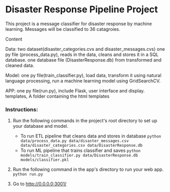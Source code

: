 # Disaster Response Pipeline Project
This project is a message classifier for disaster response by machine learning. Messages will be classified to 36 catagroies.

Content

Data:
two dataset(disaster_categories.cvs and disaster_messages.cvs)
one py file (process_data.py), reads in the data, cleans and stores it in a SQL database.
one database file (DisasterResponse.db) from transformed and cleaned data.

Model:
one py file(train_classifier.py), load data, transform it using natural language processing, run a machine learning model using GridSearchCV.

APP:
one py file(run.py), include Flask, user interface and display.
templates, A folder containing the html templates

### Instructions:
1. Run the following commands in the project's root directory to set up your database and model.

    - To run ETL pipeline that cleans data and stores in database
        `python data/process_data.py data/disaster_messages.csv data/disaster_categories.csv data/DisasterResponse.db`
    - To run ML pipeline that trains classifier and saves
        `python models/train_classifier.py data/DisasterResponse.db models/classifier.pkl`

2. Run the following command in the app's directory to run your web app.
    `python run.py`

3. Go to http://0.0.0.0:3001/



